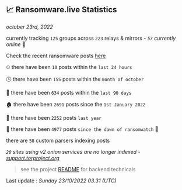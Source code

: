 
## 📈 Ransomware.live Statistics
_october 23rd, 2022_

currently tracking `125` groups across `223` relays & mirrors - _`57` currently online_ 📡

Check the recent ransomware posts [here](https://www.ransomware.live/#/recentposts)


⏲ there have been `10` posts within the `last 24 hours`

🕓 there have been `155` posts within the `month of october`

📅 there have been `634` posts within the `last 90 days`

🏚 there have been `2691` posts since the `1st January 2022`

🚀 there have been `2252` posts `last year`

🦕 there have been `4977` posts `since the dawn of ransomwatch` 🐣

there are `58` custom parsers indexing posts

_`20` sites using v2 onion services are no longer indexed - [support.torproject.org](https://support.torproject.org/onionservices/v2-deprecation/)_

> see the project [README](https://github.com/jmousqueton/ransomwatch#readme) for backend technicals



Last update : _Sunday 23/10/2022 03.31 (UTC)_

